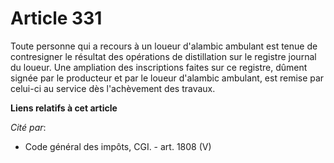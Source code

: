 # Article 331

Toute personne qui a recours à un loueur d'alambic ambulant est tenue de contresigner le résultat des opérations de
distillation sur le registre journal du loueur. Une ampliation des inscriptions faites sur ce registre, dûment signée par le
producteur et par le loueur d'alambic ambulant, est remise par celui-ci au service dès l'achèvement des travaux.

**Liens relatifs à cet article**

_Cité par_:

  - Code général des impôts, CGI. - art. 1808 (V)
